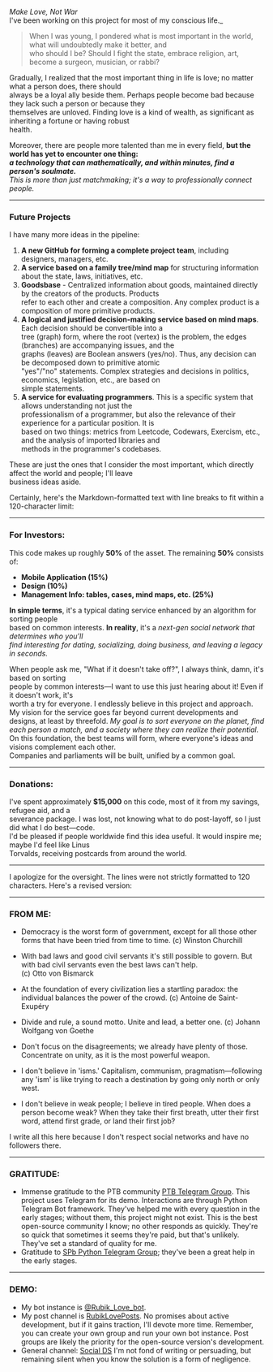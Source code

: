 
*Make Love, Not War*    
 I've been working on this project for most of my conscious life._    
    
> When I was young, I pondered what is most important in the world, what will undoubtedly make it better, and     
> who should I be? Should I fight the state, embrace religion, art, become a surgeon, musician, or rabbi?    
    
Gradually, I realized that the most important thing in life is love; no matter what a person does, there should    
always be a loyal ally beside them. Perhaps people become bad because they lack such a person or because they    
themselves are unloved. Finding love is a kind of wealth, as significant as inheriting a fortune or having robust    
health.  
    
Moreover, there are people more talented than me in every field, **but the world has yet to encounter one thing:**  
_**a technology that can mathematically, and within minutes, find a person's soulmate.**_  
_This is more than just  matchmaking; it's a way to professionally connect people._  
  ___
### Future Projects    
    
I have many more ideas in the pipeline:
    
1. **A new GitHub for forming a complete project team**, including designers, managers, etc.    
2. **A service based on a family tree/mind map** for structuring information about the state, laws, initiatives, etc.    
3. **Goodsbase** - Centralized information about goods, maintained directly by the creators of the products. Products    
   refer to each other and create a composition. Any complex product is a composition of more primitive products.    
4. **A logical and justified decision-making service based on mind maps**. Each decision should be convertible into a    
   tree (graph) form, where the root (vertex) is the problem, the edges (branches) are accompanying issues, and the    
   graphs (leaves) are Boolean answers (yes/no). Thus, any decision can be decomposed down to primitive atomic    
   "yes"/"no" statements. Complex strategies and decisions in politics, economics, legislation, etc., are based on    
   simple statements.    
5. **A service for evaluating programmers**. This is a specific system that allows understanding not just the    
   professionalism of a programmer, but also the relevance of their experience for a particular position. It is    
   based on two things: metrics from Leetcode, Codewars, Exercism, etc., and the analysis of imported libraries and    
   methods in the programmer's codebases.    
    
These are just the ones that I consider the most important, which directly affect the world and people; I'll leave    
business ideas aside.  
  
  
Certainly, here's the Markdown-formatted text with line breaks to fit within a 120-character limit:  
  
---  
  
### For Investors:  
This code makes up roughly **50%** of the asset. The remaining **50%** consists of:  
- **Mobile Application (15%)**  
- **Design (10%)**  
- **Management Info: tables, cases, mind maps, etc. (25%)**  
  
**In simple terms**, it's a typical dating service enhanced by an algorithm for sorting people   
based on common interests. 
**In reality**, it's a _next-gen social network that determines who you'll   
find interesting for dating, socializing, doing business, and leaving a legacy in seconds._
  

When people ask me, "What if it doesn't take off?", I always think, damn, it's based on sorting   
people by common interests—I want to use this just hearing about it! Even if it doesn't work, it's   
worth a try for everyone. I endlessly believe in this project and approach.  
My vision for the service goes far beyond current developments and designs, at least by threefold. 
_My goal is to sort everyone on the planet, find each person a match, and a society where they can realize their potential._
On this foundation, the best teams will form, where everyone's ideas and visions complement each other.   
Companies and parliaments will be built, unified by a common goal.  
  
---  
  
### Donations:  
I've spent approximately **$15,000** on this code, most of it from my savings, refugee aid, and a   
severance package. I was lost, not knowing what to do post-layoff, so I just did what I do best—code.   
I'd be pleased if people worldwide find this idea useful. It would inspire me; maybe I'd feel like Linus   
Torvalds, receiving postcards from around the world.  
  
---

I apologize for the oversight. The lines were not strictly formatted to 120 characters. Here's a revised version:

---

### FROM ME:
- Democracy is the worst form of government, except for all those other forms that have been tried from time to time.
  (c) Winston Churchill

- With bad laws and good civil servants it's still possible to govern. 
  But with bad civil servants even the best laws can't help.  
  (c) Otto von Bismarck

- At the foundation of every civilization lies a startling paradox: the individual balances the power of the crowd. 
  (c) Antoine de Saint-Exupéry

- Divide and rule, a sound motto. Unite and lead, a better one.
  (c) Johann Wolfgang von Goethe

- Don't focus on the disagreements; we already have plenty of those. 
  Concentrate on unity, as it is the most powerful weapon.

- I don't believe in 'isms.' Capitalism, communism, pragmatism—following any 'ism' is like trying
  to reach a destination by going only north or only west.

- I don't believe in weak people; I believe in tired people. When does a person become weak? When they 
  take their first breath, utter their first word, attend first grade, or land their first job?

 I write all this here because I don't respect social networks and have no followers there.

---

### GRATITUDE:

- Immense gratitude to the PTB community [PTB Telegram Group](https://t.me/pythontelegrambotgroup). 
  This project uses Telegram for its demo. Interactions are through Python Telegram Bot framework.
  They've helped me with every question in the early stages; without them, this project might not exist.
  This is the best open-source community I know; no other responds as quickly.
  They're so quick that sometimes it seems they're paid, but that's unlikely. They've set a standard of 
  quality for me.
- Gratitude to [SPb Python Telegram Group](https://t.me/spbpython); they've been a great help in the early stages.

---

### DEMO:

- My bot instance is [@Rubik_Love_bot](https://t.me/Rubik_Love_bot).
- My post channel is [RubikLovePosts](https://t.me/RubikLovePosts).
  No promises about active development, but if it gains traction, I'll devote more time. Remember, you can 
  create your own group and run your own bot instance.
  Post groups are likely the priority for the open-source version's development.
- General channel: [Social DS](https://t.me/social_ds)
  I'm not fond of writing or persuading, but remaining silent when you know the solution is a form of negligence.
